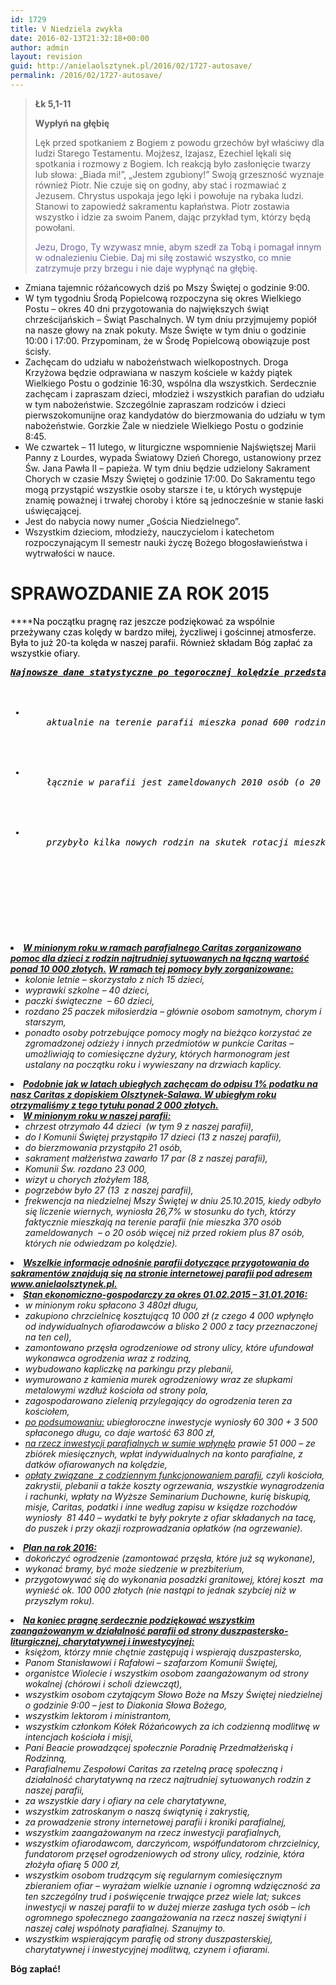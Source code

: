```yaml
---
id: 1729
title: V Niedziela zwykła
date: 2016-02-13T21:32:18+00:00
author: admin
layout: revision
guid: http://anielaolsztynek.pl/2016/02/1727-autosave/
permalink: /2016/02/1727-autosave/
---
```

> **Łk 5,1-11**
> 
> **Wypłyń na głębię**
> 
> Lęk przed spotkaniem z Bogiem z powodu grzechów był właściwy dla ludzi Starego Testamentu. Mojżesz, Izajasz, Ezechiel lękali się spotkania i rozmowy z Bogiem. Ich reakcją było zasłonięcie twarzy lub słowa: &#8222;Biada mi!&#8221;, &#8222;Jestem zgubiony!&#8221; Swoją grzeszność wyznaje również Piotr. Nie czuje się on godny, aby stać i rozmawiać z Jezusem. Chrystus uspokaja jego lęki i powołuje na rybaka ludzi. Stanowi to zapowiedź sakramentu kapłaństwa. Piotr zostawia wszystko i idzie za swoim Panem, dając przykład tym, którzy będą powołani.
> 
> <span style="color: #666699;">Jezu, Drogo, Ty wzywasz mnie, abym szedł za Tobą i pomagał innym w odnalezieniu Ciebie. Daj mi siłę zostawić wszystko, co mnie zatrzymuje przy brzegu i nie daje wypłynąć na głębię.</span>

  * Zmiana tajemnic różańcowych dziś po Mszy Świętej o godzinie 9:00.
  * W tym tygodniu Środą Popielcową rozpoczyna się okres Wielkiego Postu &#8211; okres 40 dni przygotowania do największych świąt chrześcijańskich &#8211; Świąt Paschalnych. W tym dniu przyjmujemy popiół na nasze głowy na znak pokuty. Msze Święte w tym dniu o godzinie 10:00 i 17:00. Przypominam, że w Środę Popielcową obowiązuje post ścisły.
  * Zachęcam do udziału w nabożeństwach wielkopostnych. Droga Krzyżowa będzie odprawiana w naszym kościele w każdy piątek Wielkiego Postu o godzinie 16:30, wspólna dla wszystkich. Serdecznie zachęcam i zapraszam dzieci, młodzież i wszystkich parafian do udziału w tym nabożeństwie. Szczególnie zapraszam rodziców i dzieci pierwszokomunijne oraz kandydatów do bierzmowania do udziału w tym nabożeństwie. Gorzkie Żale w niedziele Wielkiego Postu o godzinie 8:45.
  * We czwartek &#8211; 11 lutego, w liturgiczne wspomnienie Najświętszej Marii Panny z Lourdes, wypada Światowy Dzień Chorego, ustanowiony przez Św. Jana Pawła II &#8211; papieża. W tym dniu będzie udzielony Sakrament Chorych w czasie Mszy Świętej o godzinie 17:00. Do Sakramentu tego mogą przystąpić wszystkie osoby starsze i te, u których występuje znamię poważnej i trwałej choroby i które są jednocześnie w stanie łaski uświęcającej.
  * Jest do nabycia nowy numer &#8222;Gościa Niedzielnego&#8221;.
  * Wszystkim dzieciom, młodzieży, nauczycielom i katechetom rozpoczynającym II semestr nauki życzę Bożego błogosławieństwa i wytrwałości w nauce.

# **SPRAWOZDANIE ZA ROK 2015**

 ****<span style="color: #000000;">Na początku pragnę raz jeszcze podziękować za wspólnie przeżywany czas kolędy w bardzo miłej, życzliwej i gościnnej atmosferze. Była to już 20-ta kolęda w naszej parafii. Również składam Bóg zapłać za wszystkie ofiary.</span>

<address>
  <pre><span style="color: #000000;"><span style="text-decoration: underline;"><strong>Najnowsze dane statystyczne po tegorocznej kolędzie przedstawiają się następująco: </strong></span>



<ul style="margin-top: 0;">
  <li>
    aktualnie na terenie parafii mieszka ponad 600 rodzin (561 wejść), w tym 24 rodzin nie odwiedzam po kolędzie (87 osób),
  </li>
  	
  
  <li>
    łącznie w parafii jest zameldowanych 2010 osób (o 20 mniej niż przed rokiem),
  </li>
  	
  
  <li>
    przybyło kilka nowych rodzin na skutek rotacji mieszkań i powstania nowych domów. Serdecznie witam nowe rodziny w naszej parafii!
  </li>
  
</ul>

 
</span></pre>
  
  <li>
    <strong><span style="text-decoration: underline;">W minionym roku w ramach parafialnego Caritas zorganizowano pomoc dla dzieci z rodzin najtrudniej sytuowanych na łączną wartość ponad 10 000 złotych.</span></strong> <strong><span style="text-decoration: underline;">W ramach tej pomocy były zorganizowane: </span></strong> <ul style="margin-top: 0;">
      <li>
        kolonie letnie &#8211; skorzystało z nich 15 dzieci,
      </li>
      <li>
        wyprawki szkolne &#8211; 40 dzieci,
      </li>
      <li>
        paczki świąteczne  &#8211; 60 dzieci,
      </li>
      <li>
        rozdano 25 paczek miłosierdzia &#8211; głównie osobom samotnym, chorym i starszym,
      </li>
      <li>
        ponadto osoby potrzebujące pomocy mogły na bieżąco korzystać ze zgromadzonej odzieży i innych przedmiotów w punkcie Caritas &#8211; umożliwiają to comiesięczne dyżury, których harmonogram jest ustalany na początku roku i wywieszany na drzwiach kaplicy.
      </li>
    </ul>
  </li>
  
  <li>
    <strong><span style="text-decoration: underline;">Podobnie jak w latach ubiegłych zachęcam do odpisu 1% podatku na nasz Caritas z dopiskiem Olsztynek-Salawa. W ubiegłym roku otrzymaliśmy z tego tytułu ponad 2 000 złotych.</span></strong>
  </li>
  <li>
    <strong><span style="text-decoration: underline;">W minionym roku w naszej parafii: </span></strong> <ul style="margin-top: 0;">
      <li>
        chrzest otrzymało 44 dzieci  (w tym 9 z naszej parafii),
      </li>
      <li>
        do I Komunii Świętej przystąpiło 17 dzieci (13 z naszej parafii),
      </li>
      <li>
        do bierzmowania przystąpiło 21 osób,
      </li>
      <li>
        sakrament małżeństwa zawarło 17 par (8 z naszej parafii),
      </li>
      <li>
        Komunii Św. rozdano 23 000,
      </li>
      <li>
        wizyt u chorych złożyłem 188,
      </li>
      <li>
        pogrzebów było 27 (13  z naszej parafii),
      </li>
      <li>
        frekwencja na niedzielnej Mszy Świętej w dniu 25.10.2015, kiedy odbyło się liczenie wiernych, wyniosła 26,7% w stosunku do tych, którzy faktycznie mieszkają na terenie parafii (nie mieszka 370 osób zameldowanych  &#8211; o 20 osób więcej niż przed rokiem plus 87 osób, których nie odwiedzam po kolędzie).
      </li>
    </ul>
  </li>
  
  <li>
    <strong><span style="text-decoration: underline;">Wszelkie informacje odnośnie parafii dotyczące przygotowania do sakramentów znajdują się na stronie internetowej parafii pod adresem www.anielaolsztynek.pl.</span></strong>
  </li>
  <li>
    <strong><span style="text-decoration: underline;">Stan ekonomiczno-gospodarczy za okres 01.02.2015 &#8211; 31.01.2016:</span></strong> <ul style="margin-top: 0;">
      <li>
        w minionym roku spłacono 3 480zł długu,
      </li>
      <li>
        zakupiono chrzcielnicę kosztującą 10 000 zł (z czego 4 000 wpłynęło od indywidualnych ofiarodawców a blisko 2 000 z tacy przeznaczonej na ten cel),
      </li>
      <li>
        zamontowano przęsła ogrodzeniowe od strony ulicy, które ufundował wykonawca ogrodzenia wraz z rodziną,
      </li>
      <li>
        wybudowano kapliczkę na parkingu przy plebanii,
      </li>
      <li>
        wymurowano z kamienia murek ogrodzeniowy wraz ze słupkami metalowymi wzdłuż kościoła od strony pola,
      </li>
      <li>
        zagospodarowano zielenią przylegający do ogrodzenia teren za kościołem,
      </li>
      <li>
        <span style="text-decoration: underline;">po podsumowaniu:</span> ubiegłoroczne inwestycje wyniosły 60 300 + 3 500 spłaconego długu, co daje wartość 63 800 zł,
      </li>
      <li>
        <span style="text-decoration: underline;">na rzecz inwestycji parafialnych w sumie wpłynęło</span> prawie 51 000 &#8211; ze zbiórek miesięcznych, wpłat indywidualnych na konto parafialne, z datków ofiarowanych na kolędzie,
      </li>
      <li>
        <span style="text-decoration: underline;">opłaty związane  z codziennym funkcjonowaniem parafii</span>, czyli kościoła, zakrystii, plebanii a także koszty ogrzewania, wszystkie wynagrodzenia i rachunki, wpłaty na Wyższe Seminarium Duchowne, kurię biskupią, misje, Caritas, podatki i inne według zapisu w księdze rozchodów wyniosły  81 440 &#8211; wydatki te były pokryte z ofiar składanych na tacę, do puszek i przy okazji rozprowadzania opłatków (na ogrzewanie).
      </li>
    </ul>
  </li>
  
  <li>
    <strong><span style="text-decoration: underline;">Plan na rok 2016:</span></strong> <ul style="margin-top: 0;">
      <li>
        dokończyć ogrodzenie (zamontować przęsła, które już są wykonane),
      </li>
      <li>
        wykonać bramy, być może siedzenie w prezbiterium,
      </li>
      <li>
        przygotowywać się do wykonania posadzki granitowej, której koszt  ma wynieść ok. 100 000 złotych (nie nastąpi to jednak szybciej niż w przyszłym roku).
      </li>
    </ul>
  </li>
  
  <li>
    <strong><span style="text-decoration: underline;">Na koniec pragnę serdecznie podziękować wszystkim zaangażowanym w działalność parafii od strony duszpastersko-liturgicznej, charytatywnej i inwestycyjnej: </span></strong> <ul style="margin-top: 0;">
      <li>
        księżom, którzy mnie chętnie zastępują i wspierają duszpastersko,
      </li>
      <li>
        Panom Stanisławowi i Rafałowi &#8211; szafarzom Komunii Świętej,
      </li>
      <li>
        organistce Wiolecie i wszystkim osobom zaangażowanym od strony wokalnej (chórowi i scholi dziewcząt),
      </li>
      <li>
        wszystkim osobom czytającym Słowo Boże na Mszy Świętej niedzielnej o godzinie 9:00 &#8211; jest to Diakonia Słowa Bożego,
      </li>
      <li>
        wszystkim lektorom i ministrantom,
      </li>
      <li>
        wszystkim członkom Kółek Różańcowych za ich codzienną modlitwę w intencjach kościoła i misji,
      </li>
      <li>
        Pani Beacie prowadzącej społecznie Poradnię Przedmałżeńską i Rodzinną,
      </li>
      <li>
        Parafialnemu Zespołowi Caritas za rzetelną pracę społeczną i działalność charytatywną na rzecz najtrudniej sytuowanych rodzin z naszej parafii,
      </li>
      <li>
        za wszystkie dary i ofiary na cele charytatywne,
      </li>
      <li>
        wszystkim zatroskanym o naszą świątynię i zakrystię,
      </li>
      <li>
        za prowadzenie strony internetowej parafii i kroniki parafialnej,
      </li>
      <li>
        wszystkim zaangażowanym na rzecz inwestycji parafialnych,
      </li>
      <li>
        wszystkim ofiarodawcom, darczyńcom, współfundatorom chrzcielnicy, fundatorom przęseł ogrodzeniowych od strony ulicy, rodzinie, która złożyła ofiarę 5 000 zł,
      </li>
      <li>
        wszystkim osobom trudzącym się regularnym comiesięcznym zbieraniem ofiar &#8211; wyrażam wielkie uznanie i ogromną wdzięczność za ten szczególny trud i poświęcenie trwające przez wiele lat; sukces inwestycji w naszej parafii to w dużej mierze zasługa tych osób &#8211; ich ogromnego społecznego zaangażowania na rzecz naszej świątyni i naszej całej wspólnoty parafialnej. Szanujmy to.
      </li>
      <li>
        wszystkim wspierającym parafię od strony duszpasterskiej, charytatywnej i inwestycyjnej modlitwą, czynem i ofiarami.
      </li>
    </ul>
  </li>
</address>

**Bóg zapłać!**